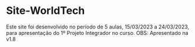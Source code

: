 # Site-WorldTech
Este site foi desenvolvido no período de 5 aulas, 15/03/2023 a 24/03/2023, para apresentação do 1º Projeto Integrador no curso. OBS: Apresentado na v1.8

